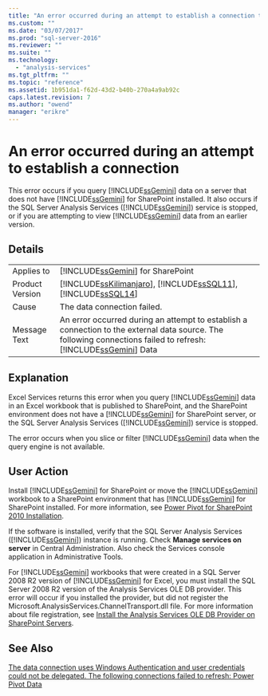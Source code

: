 ```yaml
---
title: "An error occurred during an attempt to establish a connection to the external data source. The following connections failed to refresh: Power Pivot Data | Microsoft Docs"
ms.custom: ""
ms.date: "03/07/2017"
ms.prod: "sql-server-2016"
ms.reviewer: ""
ms.suite: ""
ms.technology: 
  - "analysis-services"
ms.tgt_pltfrm: ""
ms.topic: "reference"
ms.assetid: 1b951da1-f62d-43d2-b40b-270a4a9ab92c
caps.latest.revision: 7
ms.author: "owend"
manager: "erikre"
---
```

# An error occurred during an attempt to establish a connection
  This error occurs if you query [!INCLUDE[ssGemini](../../analysis-services/includes/ssgemini-md.md)] data on a server that does not have [!INCLUDE[ssGemini](../../analysis-services/includes/ssgemini-md.md)] for SharePoint installed. It also occurs if the SQL Server Analysis Services ([!INCLUDE[ssGemini](../../analysis-services/includes/ssgemini-md.md)]) service is stopped, or if you are attempting to view [!INCLUDE[ssGemini](../../analysis-services/includes/ssgemini-md.md)] data from an earlier version.  
  
## Details  
  
|||  
|-|-|  
|Applies to|[!INCLUDE[ssGemini](../../analysis-services/includes/ssgemini-md.md)] for SharePoint|  
|Product Version|[!INCLUDE[ssKilimanjaro](../../analysis-services/instances/install/windows/includes/sskilimanjaro-md.md)], [!INCLUDE[ssSQL11](../../analysis-services/includes/sssql11-md.md)], [!INCLUDE[ssSQL14](../../analysis-services/includes/sssql14-md.md)]|  
|Cause|The data connection failed.|  
|Message Text|An error occurred during an attempt to establish a connection to the external data source. The following connections failed to refresh: [!INCLUDE[ssGemini](../../analysis-services/includes/ssgemini-md.md)] Data|  
  
## Explanation  
 Excel Services returns this error when you query [!INCLUDE[ssGemini](../../analysis-services/includes/ssgemini-md.md)] data in an Excel workbook that is published to SharePoint, and the SharePoint environment does not have a [!INCLUDE[ssGemini](../../analysis-services/includes/ssgemini-md.md)] for SharePoint server, or the SQL Server Analysis Services ([!INCLUDE[ssGemini](../../analysis-services/includes/ssgemini-md.md)]) service is stopped.  
  
 The error occurs when you slice or filter [!INCLUDE[ssGemini](../../analysis-services/includes/ssgemini-md.md)] data when the query engine is not available.  
  
## User Action  
 Install [!INCLUDE[ssGemini](../../analysis-services/includes/ssgemini-md.md)] for SharePoint or move the [!INCLUDE[ssGemini](../../analysis-services/includes/ssgemini-md.md)] workbook to a SharePoint environment that has [!INCLUDE[ssGemini](../../analysis-services/includes/ssgemini-md.md)] for SharePoint installed. For more information, see [Power Pivot for SharePoint 2010 Installation](http://msdn.microsoft.com/en-us/8d47dde7-c941-4280-a934-e2fe3f9a938f).  
  
 If the software is installed, verify that the SQL Server Analysis Services ([!INCLUDE[ssGemini](../../analysis-services/includes/ssgemini-md.md)]) instance is running. Check **Manage services on server** in Central Administration. Also check the Services console application in Administrative Tools.  
  
 For [!INCLUDE[ssGemini](../../analysis-services/includes/ssgemini-md.md)] workbooks that were created in a SQL Server 2008 R2 version of [!INCLUDE[ssGemini](../../analysis-services/includes/ssgemini-md.md)] for Excel, you must install the SQL Server 2008 R2 version of the Analysis Services OLE DB provider. This error will occur if you installed the provider, but did not register the Microsoft.AnalysisServices.ChannelTransport.dll file. For more information about file registration, see [Install the Analysis Services OLE DB Provider on SharePoint Servers](http://msdn.microsoft.com/en-us/2c62daf9-1f2d-4508-a497-af62360ee859).  
  
## See Also  
 [The data connection uses Windows Authentication and user credentials could not be delegated. The following connections failed to refresh: Power Pivot Data](../../analysis-services/power-pivot-sharepoint/the-data-connection-user-could-not-be-delegated.md)  
  
  